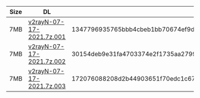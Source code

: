 |    Size   |     DL  | sha512sum |
|  ---  |  ---  |  ---  |
| 7MB | [v2rayN-07-17-2021.7z.001](https://cdn.jsdelivr.net/gh/googleians/v2rayN@main/v2rayN-07-17-2021.7z.001) | 1347796935765bbb4cbeb1bb70674ef9dad383d77d0e7d8d554f4a0b3cbd5c29988d71a9edd990ddcffa89cf1627058c098e08601e7462f3367c4c42307daeaf |
| 7MB | [v2rayN-07-17-2021.7z.002](https://cdn.jsdelivr.net/gh/googleians/v2rayN@main/v2rayN-07-17-2021.7z.002) | 30154deb9e31fa4703374e2f1735aa2799fcf8bed6d9ebdccd019c462d1c36dfa2705d2b73159e84a75921be42bd6455c810a9d5020b49f5d59473c920cf7032 |
| 7MB | [v2rayN-07-17-2021.7z.003](https://cdn.jsdelivr.net/gh/googleians/v2rayN@main/v2rayN-07-17-2021.7z.003) | 172076088208d2b44903651f70edc1c67daf046c680052c2d959bf3d0415adfd8d22d8f817ae45e1f884ae0a6dd3419202db5a223181a3a88d5094daa260640e |

